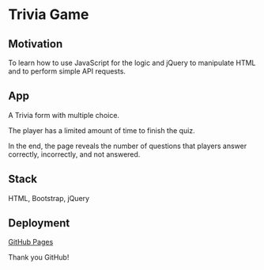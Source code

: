 # Trivia Game

## Motivation
To learn how to use JavaScript for the logic and jQuery to manipulate HTML and to perform simple API requests.

## App

A Trivia form with multiple choice.

The player has a limited amount of time to finish the quiz. 

In the end, the page reveals the number of questions that players answer correctly, incorrectly, and not answered.

## Stack
HTML, Bootstrap, jQuery

## Deployment
[GitHub Pages](https://mike-4040.github.io/trivia-game/)

Thank you GitHub!
